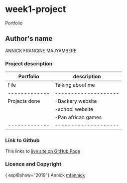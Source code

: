 # week1-project
 
Portfolio
## Author's name
 
ANNICK FRANCINE MAJYAMBERE

### Project description

 Portfolio   | description
-------------|--------------------
 File        | Talking about me
-------------|--------------------
Projects done|-Backery website
             |-school website
             |-Pan african games
-------------|--------------------

### Link to Github
 
 This links to [live site on GitHub Page](#github)

### Licence and Copyright

 { exp:copyright:show="2019"} Annick [mfannick](#github)





 
